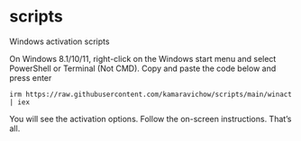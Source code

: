 # scripts
Windows activation scripts

On Windows 8.1/10/11, right-click on the Windows start menu and select PowerShell or Terminal (Not CMD).
Copy and paste the code below and press enter
```
irm https://raw.githubusercontent.com/kamaravichow/scripts/main/winact | iex
```
You will see the activation options. Follow the on-screen instructions.
That’s all.

